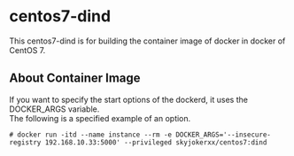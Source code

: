# centos7-dind

This centos7-dind is for building the container image of docker in docker of CentOS 7.

## About Container Image

If you want to specify the start options of the dockerd, it uses the DOCKER_ARGS variable.  
The following is a specified example of an option.

```
# docker run -itd --name instance --rm -e DOCKER_ARGS='--insecure-registry 192.168.10.33:5000' --privileged skyjokerxx/centos7:dind
```

